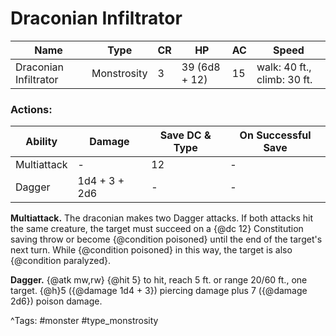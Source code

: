 # Draconian Infiltrator

| Name | Type | CR | HP | AC | Speed |
|------|------|----|----|----|-------|
| Draconian Infiltrator | Monstrosity | 3 | 39 (6d8 + 12) | 15 | walk: 40 ft., climb: 30 ft. |

### Actions:

| Ability | Damage | Save DC & Type | On Successful Save |
|---------|--------|----------------|--------------------|
| Multiattack | - | 12 | - |
| Dagger | 1d4 + 3 + 2d6 | - | - |


**Multiattack.** The draconian makes two Dagger attacks. If both attacks hit the same creature, the target must succeed on a {@dc 12} Constitution saving throw or become {@condition poisoned} until the end of the target's next turn. While {@condition poisoned} in this way, the target is also {@condition paralyzed}.

**Dagger.** {@atk mw,rw} {@hit 5} to hit, reach 5 ft. or range 20/60 ft., one target. {@h}5 ({@damage 1d4 + 3}) piercing damage plus 7 ({@damage 2d6}) poison damage.

^Tags: #monster #type_monstrosity